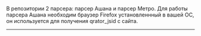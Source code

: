 В репозитории 2 парсера: парсер Ашана и парсер Метро.
Для работы парсера Ашана необходим браузер Firefox установленнный в вашей ОС, он используется для получения qrator_jsid с сайта.

---
